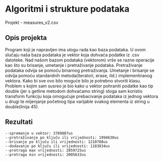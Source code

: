 # Algoritmi i strukture podataka
Projekt - measures_v2.csv

## Opis projekta
Program koji je napravljen ima ulogu rada kao baza podataka. U ovom slučaju naša baza podataka je vektor koja dohvaća podatke iz .csv datoteke. Nad našom bazom podataka (vektorom) vrše se razne operacije kao što su brisanje, umetanje i pretraživanje podataka. Pretraživanje podataka odvija se pomoću binarnog pretraživanja. Umetanje i brisanje se odvija pomoću standardnih metoda(iteratori, erase, itd.) implementiranog vektora. Kako bi sve ovo bilo moguće bilo je potrebno stvoriti klasu. Problem s kojim sam susreo je bio kako u vektor pohraniti podatke kao tip double (jer s getline metodom dohvaćamo string) stoga sam koristio transform funkciju koja omogućuje prebacivanje podataka iz jednog vektora u drugi te mijenjanje početnog tipa varijable svakog elementa iz string u double(linija 45).

## Rezultati
    --spremanje u vektor: 3789887us
    --pretraživanje po ključu ili vrijednosti: 1994630us
    --brisanje po ključu ili vrijednosti: 1210788us
    --dodavanje po ključu ili vrijednosti: 1183834us
    --pretraga max vrijednosti: 2059725us
    --pretraga min vrijednosti: 2005633us